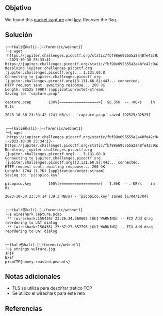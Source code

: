 ## Objetivo
We found this [packet capture](https://jupiter.challenges.picoctf.org/static/fbf98e695555a2a48fe42c9a245de376/capture.pcap) and [key](https://jupiter.challenges.picoctf.org/static/fbf98e695555a2a48fe42c9a245de376/picopico.key). Recover the flag.
## Solución
```
┌──(kali㉿kali)-[~/forensic/webnet1]
└─$ wget 'https://jupiter.challenges.picoctf.org/static/fbf98e695555a2a48fe42c9a245de376/capture.pcap' 
--2023-10-30 23:33:41--  https://jupiter.challenges.picoctf.org/static/fbf98e695555a2a48fe42c9a245de376/capture.pcap
Resolving jupiter.challenges.picoctf.org (jupiter.challenges.picoctf.org)... 3.131.60.8
Connecting to jupiter.challenges.picoctf.org (jupiter.challenges.picoctf.org)|3.131.60.8|:443... connected.
HTTP request sent, awaiting response... 200 OK
Length: 92525 (90K) [application/octet-stream]
Saving to: ‘capture.pcap’

capture.pcap        100%[==================>]  90.36K  --.-KB/s    in 0.1s    

2023-10-30 23:33:42 (741 KB/s) - ‘capture.pcap’ saved [92525/92525]

                                                                               
┌──(kali㉿kali)-[~/forensic/webnet1]
└─$ wget 'https://jupiter.challenges.picoctf.org/static/fbf98e695555a2a48fe42c9a245de376/picopico.key'
--2023-10-30 23:34:13--  https://jupiter.challenges.picoctf.org/static/fbf98e695555a2a48fe42c9a245de376/picopico.key
Resolving jupiter.challenges.picoctf.org (jupiter.challenges.picoctf.org)... 3.131.60.8
Connecting to jupiter.challenges.picoctf.org (jupiter.challenges.picoctf.org)|3.131.60.8|:443... connected.
HTTP request sent, awaiting response... 200 OK
Length: 1704 (1.7K) [application/octet-stream]
Saving to: ‘picopico.key’

picopico.key        100%[==================>]   1.66K  --.-KB/s    in 0s      

2023-10-30 23:34:14 (39.3 MB/s) - ‘picopico.key’ saved [1704/1704]

                                                                               
┌──(kali㉿kali)-[~/forensic/webnet1]
└─$ wireshark capture.pcap 
 ** (wireshark:150436) 23:36:34.360665 [GUI WARNING] -- FIX Add drag reordering to UAT dialog
 ** (wireshark:150436) 23:37:27.657796 [GUI WARNING] -- FIX Add drag reordering to UAT dialog

            
──(kali㉿kali)-[~/forensic/webnet1]
└─$ strings vulture.jpg
JFIF
Exif
picoCTF{honey.roasted.peanuts}

```
## Notas adicionales
- TLS se utiliza para descifrar trafico TCP
- Se utilizo el wireshark para este reto
## Referencias